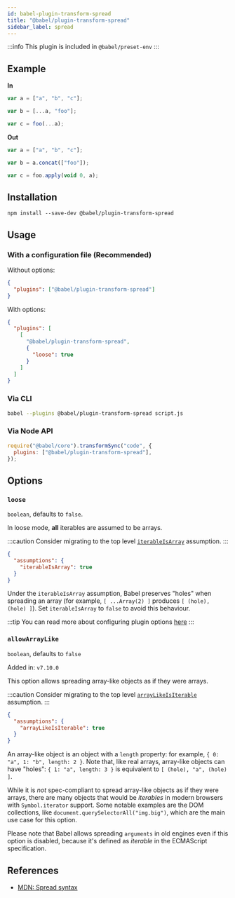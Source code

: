 ```yaml
---
id: babel-plugin-transform-spread
title: "@babel/plugin-transform-spread"
sidebar_label: spread
---
```


:::info
This plugin is included in `@babel/preset-env`
:::

## Example

**In**

```js title="JavaScript"
var a = ["a", "b", "c"];

var b = [...a, "foo"];

var c = foo(...a);
```

**Out**

```js title="JavaScript"
var a = ["a", "b", "c"];

var b = a.concat(["foo"]);

var c = foo.apply(void 0, a);
```

## Installation

```shell npm2yarn
npm install --save-dev @babel/plugin-transform-spread
```

## Usage

### With a configuration file (Recommended)

Without options:

```json title="babel.config.json"
{
  "plugins": ["@babel/plugin-transform-spread"]
}
```

With options:

```json title="babel.config.json"
{
  "plugins": [
    [
      "@babel/plugin-transform-spread",
      {
        "loose": true
      }
    ]
  ]
}
```

### Via CLI

```sh title="Shell"
babel --plugins @babel/plugin-transform-spread script.js
```

### Via Node API

```js title="JavaScript"
require("@babel/core").transformSync("code", {
  plugins: ["@babel/plugin-transform-spread"],
});
```

## Options

### `loose`

`boolean`, defaults to `false`.

In loose mode, **all** iterables are assumed to be arrays.

:::caution
Consider migrating to the top level [`iterableIsArray`](assumptions.md#iterableisarray) assumption.
:::

```json title="babel.config.json"
{
  "assumptions": {
    "iterableIsArray": true
  }
}
```

Under the `iterableIsArray` assumption, Babel preserves "holes" when spreading an array (for example, `[ ...Array(2) ]` produces `[ (hole), (hole) ]`). Set `iterableIsArray` to `false` to avoid this behaviour.

:::tip
You can read more about configuring plugin options [here](https://babeljs.io/docs/en/plugins#plugin-options)
:::

### `allowArrayLike`

`boolean`, defaults to `false`

Added in: `v7.10.0`

This option allows spreading array-like objects as if they were arrays.

:::caution
Consider migrating to the top level [`arrayLikeIsIterable`](assumptions.md#arraylikeisiterable) assumption.
:::

```json title="babel.config.json"
{
  "assumptions": {
    "arrayLikeIsIterable": true
  }
}
```

An array-like object is an object with a `length` property: for example, `{ 0: "a", 1: "b", length: 2 }`. Note that, like real arrays, array-like objects can have "holes": `{ 1: "a", length: 3 }` is equivalent to `[ (hole), "a", (hole) ]`.

While it is _not_ spec-compliant to spread array-like objects as if they were arrays, there are many objects that would be _iterables_ in modern browsers with `Symbol.iterator` support. Some notable examples are the DOM collections, like `document.querySelectorAll("img.big")`, which are the main use case for this option.

Please note that Babel allows spreading `arguments` in old engines even if this option is disabled, because it's defined as _iterable_ in the ECMAScript specification.

## References

- [MDN: Spread syntax](https://developer.mozilla.org/en-US/docs/Web/JavaScript/Reference/Operators/Spread_syntax)
